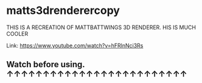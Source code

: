 # matts3drenderercopy

THIS IS A RECREATION OF MATTBATTWINGS 3D RENDERER. HIS IS MUCH COOLER

Link: https://www.youtube.com/watch?v=hFRlnNci3Rs
## Watch before using. ↑↑↑↑↑↑↑↑↑↑↑↑↑↑↑↑↑↑↑↑↑↑↑↑↑
